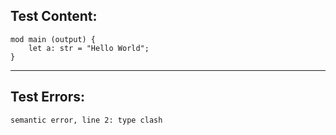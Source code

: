 
Test Content: 
-------------------------
```
mod main (output) { 
    let a: str = "Hello World";
}
```
------------------------

Test Errors:
-------------------------
```
semantic error, line 2: type clash
```
